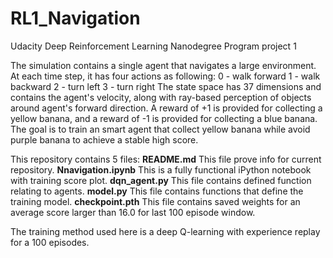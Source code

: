 # RL1_Navigation
Udacity Deep Reinforcement Learning Nanodegree Program project 1 

The simulation contains a single agent that navigates a large environment. At each time step, it has four actions as following:
0 - walk forward
1 - walk backward
2 - turn left
3 - turn right
The state space has 37 dimensions and contains the agent's velocity, along with ray-based perception of objects around agent's forward direction. A reward of +1 is provided for collecting a yellow banana, and a reward of -1 is provided for collecting a blue banana. The goal is to train an smart agent that collect yellow banana while avoid purple banana to achieve a stable high score.

This repository contains 5 files:
**README.md** This file prove info for current repository.
**Nnavigation.ipynb** This is a fully functional iPython notebook with training score plot. 
**dqn_agent.py** This file contains defined function relating to agents.
**model.py** This file contains functions that define the training model.
**checkpoint.pth** This file contains saved weights for an average score larger than 16.0 for last 100 episode window.

The training method used here is a deep Q-learning with experience replay for a 100 episodes.
